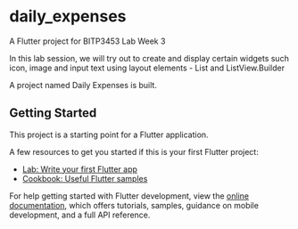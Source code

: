 # daily_expenses

A Flutter project for BITP3453 Lab Week 3

In this lab session, we will try out to create and display certain widgets such icon, image and input text using layout elements - List and ListView.Builder

A project named Daily Expenses is built.

## Getting Started

This project is a starting point for a Flutter application.

A few resources to get you started if this is your first Flutter project:

- [Lab: Write your first Flutter app](https://docs.flutter.dev/get-started/codelab)
- [Cookbook: Useful Flutter samples](https://docs.flutter.dev/cookbook)

For help getting started with Flutter development, view the
[online documentation](https://docs.flutter.dev/), which offers tutorials,
samples, guidance on mobile development, and a full API reference.
